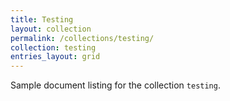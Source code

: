 ```yaml
---
title: Testing
layout: collection
permalink: /collections/testing/
collection: testing
entries_layout: grid
---
```


Sample document listing for the collection `testing`.